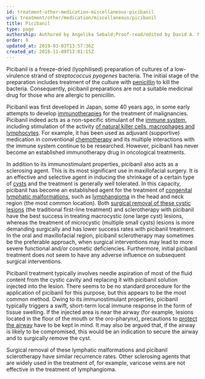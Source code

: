 ```yaml
---
id: treatment-other-medication-miscellaneous-picibanil
uri: treatment/other/medication/miscellaneous/picibanil
title: Picibanil
type: page
authorship: Authored by Angelika Sebald;Proof-read/edited by David A. Mitchell
order: 0
updated_at: 2019-03-03T13:57:36Z
created_at: 2018-11-09T13:01:15Z
---
```


<p>Picibanil is a freeze-dried (lyophilised) preparation of cultures
    of a low-virulence strand of <i>streptococcus pyogenes</i>    bacteria. The initial stage of the preparation includes treatment
    of the culture with <a href="/treatment/other/medication/infection/detailed">penicillin</a>    to kill the bacteria. Consequently, picibanil preparations
    are not a suitable medicinal drug for those who are allergic
    to penicillin.</p>
<p>Picibanil was first developed in Japan, some 40 years ago, in
    some early attempts to develop <a href="/treatment/other/new-developments/immunotherapies">immunotherapies</a>    for the treatment of malignancies. Picibanil indeed acts
    as a non-specific stimulant of the <a href="/treatment/other/medication/inflammation/more-info">immune system</a>,
    including stimulation of the activity <a href="/treatment/other/new-developments/immunotherapies/more-info">of natural killer cells, macrophages and lymphocytes</a>.
    For example, it has been used as adjuvant (supportive) medication
    in conventional <a href="/treatment/chemotherapy">chemotherapy</a>    and its multiple interactions with the immune system continue
    to be researched. However, picibanil has never become an
    established immunotherapy drug in oncological treatments.</p>
<p>In addition to its immunostimulant properties, picibanil also
    acts as a sclerosing agent. This is its most significant
    use in maxillofacial surgery. It is an effective and selective
    agent in inducing the shrinkage of a certain type of <a href="/diagnosis/a-z/cyst">cysts</a>    and the treatment is generally well tolerated. In this capacity,
    picibanil has become an established agent for the treatment
    of <a href="/diagnosis/a-z/vascular-abnormalities">congenital lymphatic malformations</a>,
    such as <a href="/treatment/surgery/cyst/more-info">lymphangioma</a>    in the head and neck region (the most common location). Both
    <a href="/treatment/surgery/cyst/more-info">surgical removal of these cystic lesions</a>    (the traditional first-line treatment) and sclerotherapy
    with picibanil have the best success in treating macrocystic
    (one large cyst) lesions, whereas the treatment of microcystic
    (multiple small cysts) lesions is more demanding surgically
    and has lower success rates with picibanil treatment. In
    the oral and maxillofacial region, picibanil sclerotherapy
    may sometimes be the preferable approach, when surgical interventions
    may lead to more severe functional and/or cosmetic deficiencies.
    Furthermore, initial picibanil treatment does not seem to
    have any adverse influence on subsequent surgical interventions.</p>
<p>Picibanil treatment typically involves needle aspiration of most
    of the fluid content from the cystic cavity and replacing
    it with picibanil solution injected into the lesion. There
    seems to be no standard procedure for the application of
    picibanil for this purpose, but this appears to be the most
    common method. Owing to its immunostimulant properties, picibanil
    typically triggers a swift, short-term local immune response
    in the form of tissue swelling. If the injected area is near
    the airway (for example, lesions located in the floor of
    the mouth or the oro-pharynx), precautions to <a href="/treatment/surgery/fracture/more-info">protect the airway</a>    have to be kept in mind. It may also be argued that, if the
    airway is likely to be compromised, this would be an indication
    to secure the airway and to surgically remove the cyst.</p>
<p>Surgical removal of these lymphatic malformations and picibanil
    sclerotherapy have similar recurrence rates. Other sclerosing
    agents that are widely used in the treatment of, for example,
    varicose veins are not effective in the treatment of lymphangioma.</p>
